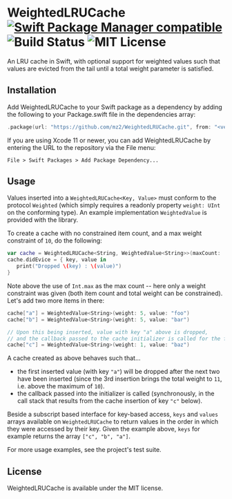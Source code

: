 
# WeightedLRUCache [![Swift Package Manager compatible](https://img.shields.io/badge/Swift%20Package%20Manager-compatible-brightgreen.svg)](https://github.com/apple/swift-package-manager)  ![Build Status](https://travis-ci.com/mz2/WeightedLRUCache.svg?branch=master) ![MIT License](https://img.shields.io/badge/license-MIT-blue.svg)
An LRU cache in Swift, with optional support for weighted values such that values are evicted from the tail until a total weight parameter is satisfied.

## Installation

Add WeightedLRUCache to your Swift package as a dependency by adding the following to your Package.swift file in the dependencies array:

```swift
.package(url: "https://github.com/mz2/WeightedLRUCache.git", from: "<version>")
```

If you are using Xcode 11 or newer, you can add WeightedLRUCache by entering the URL to the repository via the File menu:

```
File > Swift Packages > Add Package Dependency...
```

## Usage

Values inserted into a `WeightedLRUCache<Key, Value>` must conform to the protocol `Weighted` (which simply requires a readonly property `weight: UInt` on the conforming type).
An example implementation `WeightedValue` is provided with the library.

To create a cache with no constrained item count, and a max weight constraint of `10`, do the following:
```swift
var cache = WeightedLRUCache<String, WeightedValue<String>>(maxCount: .max, maxWeight: 10)
cache.didEvice = { key, value in
   print("Dropped \(key) : \(value)")
}
```

Note above the use of `Int.max` as the max count -- here only a weight constraint was given (both item count and total weight can be constrained). Let's add two more items in there:

```swift
cache["a"] = WeightedValue<String>(weight: 5, value: "foo")
cache["b"] = WeightedValue<String>(weight: 5, value: "bar")

// Upon this being inserted, value with key "a" above is dropped,
// and the callback passed to the cache initializer is called for the first inserted value.
cache["c"] = WeightedValue<String>(weight: 1, value: "baz")
```

A cache created as above behaves such that...
- the first inserted value (with key `"a"`) will be dropped after the next two have been inserted (since the 3rd insertion brings the total weight to `11`, i.e. above the maximum of `10`).
- the callback passed into the initializer is called (synchronously, in the call stack that results from the cache insertion of key `"c"` below).

Beside a subscript based interface for key-based access, `keys` and `values` arrays available on `WeightedLRUCache` to return values in the order in which they were accessed by their key.
Given the example above, `keys` for example returns the array `["c", "b", "a"]`.

For more usage examples, see the project's test suite.

## License

WeightedLRUCache is available under the MIT license.
